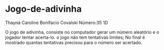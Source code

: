 # Jogo-de-adivinha
Thayná Caroline Bonifacio Covalski    Número:35    1D

O jogo de adivinha, consiste no computador gerar um número aleatório e o jogador tentar acerta-lo.
o jogo não tem tentativas limites; No final é mostrado quantas tentativas precisou para o número ser acertado.


